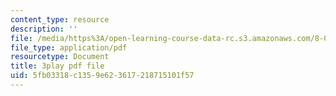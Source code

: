 ```yaml
---
content_type: resource
description: ''
file: /media/https%3A/open-learning-course-data-rc.s3.amazonaws.com/8-01sc-classical-mechanics-fall-2016/5fb03318c1359e623617218715101f57_7Kq8BINVDiw.pdf
file_type: application/pdf
resourcetype: Document
title: 3play pdf file
uid: 5fb03318-c135-9e62-3617-218715101f57
---
```

